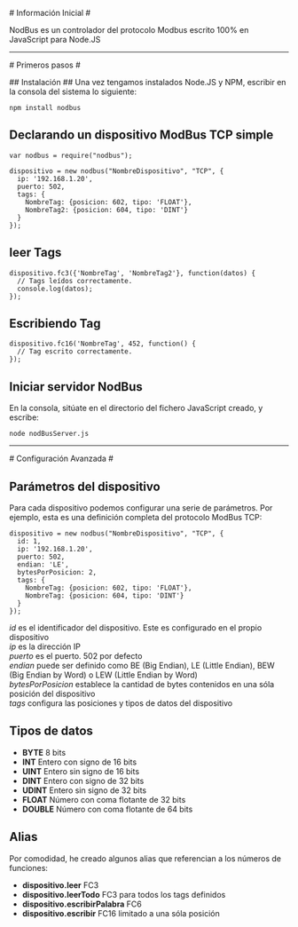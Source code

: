 # Información Inicial #

NodBus es un controlador del protocolo Modbus escrito 100% en JavaScript para Node.JS

---------------------

# Primeros pasos #

## Instalación ##
Una vez tengamos instalados Node.JS y NPM, escribir en la consola del sistema lo siguiente:

    npm install nodbus



## Declarando un dispositivo ModBus TCP simple ##

    var nodbus = require("nodbus");

    dispositivo = new nodbus("NombreDispositivo", "TCP", {
      ip: '192.168.1.20',
      puerto: 502,
      tags: {
        NombreTag: {posicion: 602, tipo: 'FLOAT'},
        NombreTag2: {posicion: 604, tipo: 'DINT'}
      }
    });

## leer Tags ##

    dispositivo.fc3({'NombreTag', 'NombreTag2'}, function(datos) {
      // Tags leídos correctamente.
      console.log(datos);
    });

## Escribiendo Tag ##

    dispositivo.fc16('NombreTag', 452, function() {
      // Tag escrito correctamente.
    });

## Iniciar servidor NodBus ##
En la consola, sitúate en el directorio del fichero JavaScript creado, y escribe:

    node nodBusServer.js

---------------------

# Configuración Avanzada #

## Parámetros del dispositivo ##
Para cada dispositivo podemos configurar una serie de parámetros. Por ejemplo, esta es una definición completa del protocolo ModBus TCP:

    dispositivo = new nodbus("NombreDispositivo", "TCP", {
      id: 1,
      ip: '192.168.1.20',
      puerto: 502,
      endian: 'LE',
      bytesPorPosicion: 2,      
      tags: {
        NombreTag: {posicion: 602, tipo: 'FLOAT'},
        NombreTag: {posicion: 604, tipo: 'DINT'}
      }
    });

*id* es el identificador del dispositivo. Este es configurado en el propio dispositivo  
*ip* es la dirección IP  
*puerto* es el puerto. 502 por defecto  
*endian* puede ser definido como BE (Big Endian), LE (Little Endian), BEW (Big Endian by Word) o LEW (Little Endian by Word)  
*bytesPorPosicion* establece la cantidad de bytes contenidos en una sóla posición del dispositivo  
*tags* configura las posiciones y tipos de datos del dispositivo  

## Tipos de datos ##
- **BYTE** 8 bits
- **INT** Entero con signo de 16 bits
- **UINT** Entero sin signo de 16 bits
- **DINT** Entero con signo de 32 bits
- **UDINT** Entero sin signo de 32 bits
- **FLOAT** Número con coma flotante de 32 bits
- **DOUBLE** Número con coma flotante de 64 bits

## Alias ##
Por comodidad, he creado algunos alias que referencian a los números de funciones:
- **dispositivo.leer** FC3
- **dispositivo.leerTodo** FC3 para todos los tags definidos
- **dispositivo.escribirPalabra** FC6
- **dispositivo.escribir** FC16 limitado a una sóla posición